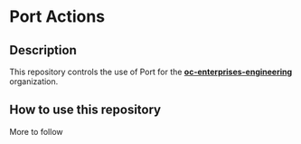 # Port Actions

## Description
This repository controls the use of Port for the [**oc-enterprises-engineering**](https://app.getport.io/organization/home) organization.

## How to use this repository
More to follow
